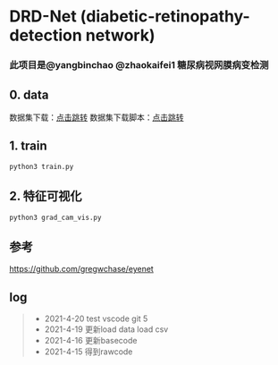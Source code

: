 # DRD-Net (diabetic-retinopathy-detection network)

### 此项目是@yangbinchao @zhaokaifei1 糖尿病视网膜病变检测

## 0. data
数据集下载：[点击跳转](https://www.kaggle.com/c/diabetic-retinopathy-detection/data)
数据集下载脚本：[点击跳转](https://github.com/gregwchase/eyenet/blob/master/src/download_data.sh)

## 1. train
`python3 train.py`
    

## 2. 特征可视化
`python3 grad_cam_vis.py`


## 参考
https://github.com/gregwchase/eyenet


## log
> * 2021-4-20 test vscode git 5
> * 2021-4-19 更新load data load csv
> * 2021-4-16 更新basecode
> * 2021-4-15 得到rawcode



